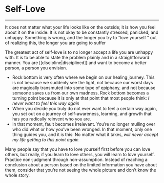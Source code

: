# Self-Love
---
It does not matter what your life looks like on the outside; it is how you feel about it on the inside. It is not okay to be constantly stressed, panicked, and unhappy. Something is wrong, and the longer you try to “love yourself ” out of realizing this, the longer you are going to suffer

The greatest act of self-love is to no longer accept a life you are unhappy with. It is to be able to state the problem plainly and in a straightforward manner. You are [[discipline|disciplined]] and want to become a better person, a person you envision.

- Rock bottom is very often where we begin on our healing journey. This is not because we suddenly see the light, not because our worst days are magically transmuted into some type of epiphany, and not because someone saves us from our own madness. Rock bottom becomes a turning point because it is only at that point that most people think: *I never want to feel this way again*
- When you decide you truly do not ever want to feel a certain way again, you set out on a journey of self-awareness, learning, and growth that has you radically reinvent who you are.
- In that moment, fault becomes irrelevant. You’re no longer mulling over who did what or how you’ve been wronged. In that moment, only one thing guides you, and it is this: No matter what it takes, *will never accept my life getting to this point again.*

Many people say that you have to love yourself first before you can love others, but really, if you learn to love others, you will learn to love yourself. Practice non-judgment through non-assumption. Instead of reaching a conclusion about a person based on the limited information you have about them, consider that you’re not seeing the whole picture and don’t know the whole story.